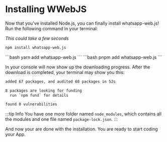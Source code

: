 # Installing WWebJS

Now that you've installed Node.js, you can finally install whatsapp-web.js! Run the following command in your terminal:

*This could take a few seconds*
<code-group>
<code-block title="npm" active>
```bash
npm install whatsapp-web.js
```
</code-block>

<code-block title="yarn">
```bash
yarn add whatsapp-web.js
```
</code-block>

<code-block title="pnpm">
```bash
pnpm add whatsapp-web.js
```
</code-block>
</code-group>

In your console will now show up the downloading progress. After the download is completed, your terminal may show you this:

```bash
added 67 packages, and audited 68 packages in 52s

8 packages are looking for funding
  run `npm fund` for details

found 0 vulnerabilities
```

:::tip Info
You have one more folder named `node_modules`, which contains all the modules and one file named `package-lock.json`.
:::

And now your are done with the installation. You are ready to start coding your App.
